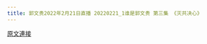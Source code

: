 ```yaml
---
title: 郭文贵2022年2月21日直播 20220221_1谁是郭文贵 第三集 《灭共决心》
---
```


[原文連接](https://gnews.org/ThreadView/53479624)


